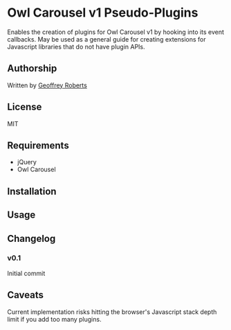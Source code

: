 # Owl Carousel v1 Pseudo-Plugins

Enables the creation of plugins for Owl Carousel v1 by hooking into its event callbacks. May be used as a general guide for creating extensions for Javascript libraries that do not have plugin APIs.

## Authorship

Written by [Geoffrey Roberts](mailto:g.roberts@blackicemedia.com)

## License

MIT

## Requirements

* jQuery
* Owl Carousel

## Installation



## Usage

## Changelog

### v0.1

Initial commit

## Caveats

Current implementation risks hitting the browser's Javascript stack depth limit if you add too many plugins.